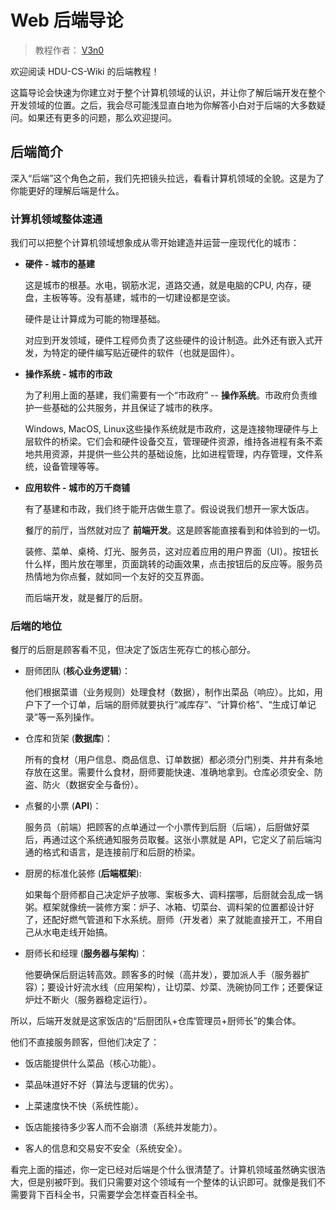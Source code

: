 # Web 后端导论

> 教程作者： [V3n0](https://v3n0.top)

欢迎阅读 HDU-CS-Wiki 的后端教程！

这篇导论会快速为你建立对于整个计算机领域的认识，并让你了解后端开发在整个开发领域的位置。之后，我会尽可能浅显直白地为你解答小白对于后端的大多数疑问。如果还有更多的问题，那么欢迎提问。

## 后端简介

深入“后端”这个角色之前，我们先把镜头拉远，看看计算机领域的全貌。这是为了你能更好的理解后端是什么。

### 计算机领域整体速通

我们可以把整个计算机领域想象成从零开始建造并运营一座现代化的城市：

- **硬件 - 城市的基建**

    这是城市的根基。水电，钢筋水泥，道路交通，就是电脑的CPU, 内存，硬盘，主板等等。没有基建，城市的一切建设都是空谈。

    硬件是让计算成为可能的物理基础。

    对应到开发领域，硬件工程师负责了这些硬件的设计制造。此外还有嵌入式开发，为特定的硬件编写贴近硬件的软件（也就是固件）。

- **操作系统 - 城市的市政**

    为了利用上面的基建，我们需要有一个“市政府” -- **操作系统**。市政府负责维护一些基础的公共服务，并且保证了城市的秩序。

    Windows, MacOS, Linux这些操作系统就是市政府，这是连接物理硬件与上层软件的桥梁。它们会和硬件设备交互，管理硬件资源，维持各进程有条不紊地共用资源，并提供一些公共的基础设施，比如进程管理，内存管理，文件系统，设备管理等等。

- **应用软件 - 城市的万千商铺**

    有了基建和市政，我们终于能开店做生意了。假设说我们想开一家大饭店。

    餐厅的前厅，当然就对应了 **前端开发**。这是顾客能直接看到和体验到的一切。

    装修、菜单、桌椅、灯光、服务员，这对应着应用的用户界面（UI）。按钮长什么样，图片放在哪里，页面跳转的动画效果，点击按钮后的反应等。服务员热情地为你点餐，就如同一个友好的交互界面。

    而后端开发，就是餐厅的后厨。

### 后端的地位

餐厅的后厨是顾客看不见，但决定了饭店生死存亡的核心部分。

- 厨师团队 (**核心业务逻辑**)：
  
    他们根据菜谱（业务规则）处理食材（数据），制作出菜品（响应）。比如，用户下了一个订单，后端的厨师就要执行“减库存”、“计算价格”、“生成订单记录”等一系列操作。

- 仓库和货架 (**数据库**)：
  
    所有的食材（用户信息、商品信息、订单数据）都必须分门别类、井井有条地存放在这里。需要什么食材，厨师要能快速、准确地拿到。仓库必须安全、防盗、防火（数据安全与备份）。

- 点餐的小票 (**API**)：
  
    服务员（前端）把顾客的点单通过一个小票传到后厨（后端），后厨做好菜后，再通过这个系统通知服务员取餐。这张小票就是 API，它定义了前后端沟通的格式和语言，是连接前厅和后厨的桥梁。

- 厨房的标准化装修 (**后端框架**):
  
    如果每个厨师都自己决定炉子放哪、案板多大、调料摆哪，后厨就会乱成一锅粥。框架就像统一装修方案：炉子、冰箱、切菜台、调料架的位置都设计好了，还配好燃气管道和下水系统。厨师（开发者）来了就能直接开工，不用自己从水电走线开始搞。

- 厨师长和经理 (**服务器与架构**)：

    他要确保后厨运转高效。顾客多的时候（高并发），要加派人手（服务器扩容）；要设计好流水线（应用架构），让切菜、炒菜、洗碗协同工作；还要保证炉灶不断火（服务器稳定运行）。

所以，后端开发就是这家饭店的“后厨团队+仓库管理员+厨师长”的集合体。

他们不直接服务顾客，但他们决定了：

- 饭店能提供什么菜品（核心功能）。

- 菜品味道好不好（算法与逻辑的优劣）。

- 上菜速度快不快（系统性能）。

- 饭店能接待多少客人而不会崩溃（系统并发能力）。

- 客人的信息和交易安不安全（系统安全）。

看完上面的描述，你一定已经对后端是个什么很清楚了。计算机领域虽然确实很浩大，但是别被吓到。我们只需要对这个领域有一个整体的认识即可。就像是我们不需要背下百科全书，只需要学会怎样查百科全书。
